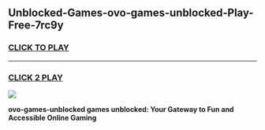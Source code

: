 
## Unblocked-Games-ovo-games-unblocked-Play-Free-7rc9y
<h3>
<a href="https://premium76.site?title=ovo-games-unblocked&ref=10A">CLICK TO PLAY</a></h3>
<hr>

<h3>
<a href="https://premium76.site?title=ovo-games-unblocked&ref=10A">CLICK 2 PLAY</a>
  
</h3>

<a href="https://premium76.site?title=ovo-games-unblocked&ref=10A"><img src="https://clearcache.store/games.png"></a>


**ovo-games-unblocked games unblocked: Your Gateway to Fun and Accessible Online Gaming**

